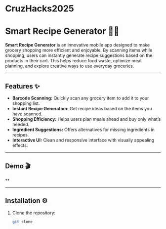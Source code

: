 # CruzHacks2025

# Smart Recipe Generator 🛒🍳

**Smart Recipe Generator** is an innovative mobile app designed to make grocery shopping more efficient and enjoyable. By scanning items while shopping, users can instantly generate recipe suggestions based on the products in their cart. This helps reduce food waste, optimize meal planning, and explore creative ways to use everyday groceries.  

---

## Features ✨

- **Barcode Scanning:** Quickly scan any grocery item to add it to your shopping list.  
- **Instant Recipe Generation:** Get recipe ideas based on the items you have scanned.  
- **Shopping Efficiency:** Helps users plan meals ahead and buy only what’s needed.  
- **Ingredient Suggestions:** Offers alternatives for missing ingredients in recipes.  
- **Interactive UI:** Clean and responsive interface with visually appealing effects.  

---

## Demo 🎬

**

---

## Installation ⚙️

1. Clone the repository:  
   ```bash
   git clone
